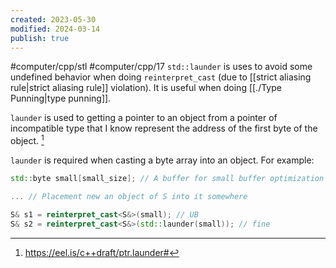 ```yaml
---
created: 2023-05-30
modified: 2024-03-14
publish: true
---
```


#computer/cpp/stl #computer/cpp/17
`std::launder` is uses to avoid some undefined behavior when doing `reinterpret_cast` (due to [[strict aliasing rule|strict aliasing rule]] violation). It is useful when doing [[./Type Punning|type punning]].

`launder` is used to getting a pointer to an object from a pointer of incompatible type that I know represent the address of the first byte of the object. [^1]

`launder` is required when casting a byte array into an object. For example:
```cpp
std::byte small[small_size]; // A buffer for small buffer optimization

... // Placement new an object of S into it somewhere

S& s1 = reinterpret_cast<S&>(small); // UB
S& s2 = reinterpret_cast<S&>(std::launder(small)); // fine
```

[^1]: https://eel.is/c++draft/ptr.launder#